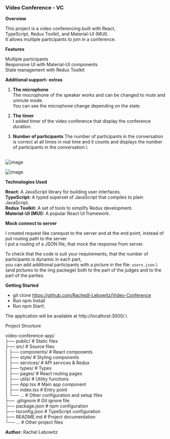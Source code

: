 ### **Video Conference - VC**
**Overview**

This project is a video conferencing built with React, \
TypeScript, Redux Toolkit, and Material-UI (MUI). \
It allows multiple participants to join in a conference.

**Features**

Multiple participants\
Responsive UI with Material-UI components\
State management with Redux Toolkit

**Additional support- extras**
1. **The microphone**\
   The mocrophone of the speaker works and can be changed to mute and unmute mode.\
   You can see the microphone change depending on the state.
   
3. **The timer**\
   I added timer of the video conference that display the conference duration.
   
5. **Number of participants**
The number of participants in the conversation is correct at all times in real time and it counts and displays the number of participants in the conversation.\

##
![image](https://github.com/user-attachments/assets/4de6e98d-a328-4909-9921-36af0e2c4982)



![image](https://github.com/user-attachments/assets/655a98a9-1bde-4c55-864c-96fdfb7b9931)



**Technologies Used**

**React:** A JavaScript library for building user interfaces.\
**TypeScript:** A typed superset of JavaScript that compiles to plain JavaScript.\
**Redux Toolkit:** A set of tools to simplify Redux development.\
**Material-UI (MUI):** A popular React UI framework.

**Mock connect to server**

I created request like carequst to the server and at the end point, instead of put routing path to the server \
I put a routing of a JSON file, that mock the response from server.

To check that the code is suit your requirements, that the number of participants is dynamic in each part,\
you can add additional participants with a picture in the file:  `users.json`.\ (and pictures to the img packege)
both to the part of the judges and to the part of the parties.

**Getting Started**
- git clone https://github.com/Rachedl-Lebowitz/Video-Conference
- Run npm Install
- Run npm Start\
  
The application will be available at http://localhost:3000/.\

Project Structure

video-conference-app/\
├── public/                     # Static files\
├── src/                        # Source files\
│   ├── components/             # React components\
│   ├── style/                  # Styling components\
│   ├── services/               # API services & Redux\
│   ├── types/                  # Types\
│   ├── pages/                  # React routing pages\
│   ├── utils/                  # Utility functions\
│   ├── App.tsx                 # Main app component\
│   ├── index.tsx               # Entry point\
│   └── ...                     # Other configuration and setup files\
├── .gitignore                  # Git ignore file\
├── package.json                # npm configuration\
├── tsconfig.json               # TypeScript configuration\
├── README.md                   # Project documentation\
└── ...                         # Other project files


**Author:** Rachel Lebowitz
